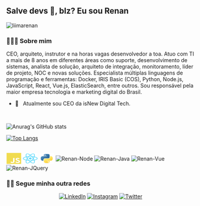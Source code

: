 <h2> Salve devs 👋, blz? Eu sou Renan</h2>

<p align="left"> <img src="https://komarev.com/ghpvc/?username=liimarenan" alt="liimarenan" /> </p>

<h3> 👨🏻‍💻 Sobre mim </h3>

CEO, arquiteto, instrutor e na horas vagas desenvolvedor a toa.
Atuo com TI a mais de 8 anos em diferentes áreas como suporte, desenvolvimento de sistemas, analista de solução, arquiteto de
integração, monitoramento, líder de projeto, NOC e novas soluções.
Especialista múltiplas linguagens de programação e ferramentas: 
Docker, IRIS Basic (COS), Python, Node.js, JavaScript, React, Vue.js, ElasticSearch, entre outros.
Sou responsável pela maior empresa tecnologia e marketing digital do Brasil.

- 💼 &nbsp; Atualmente sou CEO da isNew Digital Tech.

<br/>

![Anurag's GitHub stats](https://github-readme-stats.vercel.app/api?username=liimarenan&show_icons=true&theme=vue)

[![Top Langs](https://github-readme-stats.vercel.app/api/top-langs/?username=liimarenan)](https://github.com/liimarenan/github-readme-stats)

  <div style="display: inline_block"><br>
  <img align="center" alt="Renan-Js" height="30" width="40" src="https://raw.githubusercontent.com/devicons/devicon/master/icons/javascript/javascript-plain.svg">
  <img align="center" alt="Renan-React" height="30" width="40" src="https://raw.githubusercontent.com/devicons/devicon/master/icons/react/react-original.svg">
  <img align="center" alt="Renan-Python" height="30" width="40" src="https://raw.githubusercontent.com/devicons/devicon/master/icons/python/python-original.svg">
  <img align="center" alt="Renan-Node" height="30" width="40" src="https://img.shields.io/badge/Node.js-43853D?style=for-the-badge&logo=node.js&logoColor=white">
  <img align="center" alt="Renan-Java" height="30" width="40" src="https://img.shields.io/badge/JavaScript-323330?style=for-the-badge&logo=javascript&logoColor=F7DF1E">
  <img align="center" alt="Renan-Vue" height="30" width="40" src="https://img.shields.io/badge/Vue.js-35495E?style=for-the-badge&logo=vue.js&logoColor=4FC08D">
  <img align="center" alt="Renan-JQuery" height="30" width="40" src="https://img.shields.io/badge/jQuery-0769AD?style=for-the-badge&logo=jquery&logoColor=white">
  
<h3> 🤝🏻 Segue minha outra redes </h3>

<p align="center">
<a href="https://www.linkedin.com/in/renandlsantos/"><img alt="LinkedIn" src="https://img.shields.io/badge/LinkedIn-renandlsantos-blue?style=flat-square&logo=linkedin"></a>
<a href="https://www.instagram.com/renandlsantos/"><img alt="Instagram" src="https://img.shields.io/badge/Instagram-renandlsantos-blue?style=flat-square&logo=instagram"></a>
  <a href="https://www.twitter.com/renandlsantos/"><img alt="Twitter" src="https://img.shields.io/badge/Twitter-renandlsantos-blue?style=flat-square&logo=twitter"></a>
</p>

